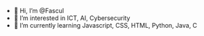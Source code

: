 - 👋 Hi, I’m @Fascul
- 👀 I’m interested in ICT, AI, Cybersecurity
- 🌱 I’m currently learning Javascript, CSS, HTML, Python, Java, C

<!---
Fascul/Fascul is a ✨ special ✨ repository because its `README.md` (this file) appears on your GitHub profile.
You can click the Preview link to take a look at your changes.
--->
